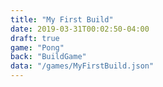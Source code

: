 ```yaml
---
title: "My First Build"
date: 2019-03-31T00:02:50-04:00
draft: true
game: "Pong"
back: "BuildGame"
data: "/games/MyFirstBuild.json"
---
```

